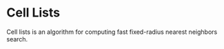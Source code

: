 Cell Lists
==========
Cell lists is an algorithm for computing fast fixed-radius nearest neighbors search.
